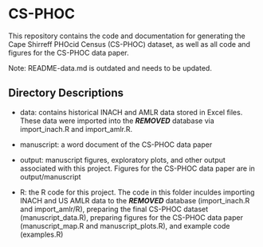 # CS-PHOC

This repository contains the code and documentation for generating the Cape Shirreff PHOcid Census (CS-PHOC) dataset, as well as all code and figures for the CS-PHOC data paper. 

Note: README-data.md is outdated and needs to be updated.

## Directory Descriptions

* data: contains historical INACH and AMLR data stored in Excel files. These data were imported into the ***REMOVED*** database via import_inach.R and import_amlr.R.

* manuscript: a word document of the CS-PHOC data paper

* output: manuscript figures, exploratory plots, and other output associated with this project. Figures for the CS-PHOC data paper are in output/manuscript

* R: the R code for this project. The code in this folder inculdes importing INACH and US AMLR data to the ***REMOVED*** database (import_inach.R and import_amlr/R), preparing the final CS-PHOC dataset (manuscript_data.R), preparing figures for the CS-PHOC data paper (manuscript_map.R and manuscript_plots.R), and example code (examples.R)
